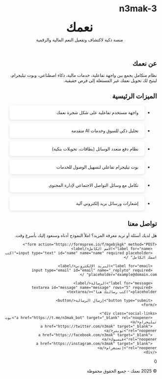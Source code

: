 # n3mak-3<!DOCTYPE html>
<html lang="ar" dir="rtl">
<head>
<meta charset="UTF-8" />
<meta name="viewport" content="width=device-width, initial-scale=1" />
<title>نعمك - منصة النعم الذكية</title>
<style>
  @import url('https://fonts.googleapis.com/css2?family=Cairo&display=swap');

  body {
    margin: 0;
    font-family: 'Cairo', sans-serif;
    background: #f7f9fc;
    color: #222;
    line-height: 1.6;
  }

  header {
    background: #0066cc;
    color: white;
    padding: 20px 15px;
    text-align: center;
  }
  header h1 {
    margin: 0;
    font-weight: 700;
    font-size: 2.5rem;
  }
  header p {
    margin: 8px 0 0;
    font-weight: 400;
  }

  main {
    max-width: 900px;
    margin: 40px auto;
    padding: 0 15px;
  }

  section {
    margin-bottom: 50px;
  }

  h2 {
    color: #0066cc;
    border-bottom: 3px solid #0066cc;
    padding-bottom: 8px;
    margin-bottom: 20px;
  }

  ul {
    list-style-type: none;
    padding: 0;
  }
  ul li {
    background: white;
    margin-bottom: 12px;
    padding: 15px 20px;
    border-radius: 8px;
    box-shadow: 0 2px 8px rgb(0 0 0 / 0.1);
    transition: box-shadow 0.3s ease;
  }
  ul li:hover {
    box-shadow: 0 4px 16px rgb(0 0 0 / 0.2);
  }

  /* نموذج التواصل */
  form {
    background: white;
    padding: 20px;
    border-radius: 8px;
    box-shadow: 0 2px 10px rgb(0 0 0 / 0.1);
    max-width: 500px;
    margin-top: 15px;
  }
  label {
    display: block;
    margin-bottom: 6px;
    font-weight: 600;
  }
  input, textarea {
    width: 100%;
    padding: 10px 12px;
    margin-bottom: 15px;
    border: 1px solid #ccc;
    border-radius: 6px;
    font-family: 'Cairo', sans-serif;
    font-size: 1rem;
    resize: vertical;
  }
  button {
    background: #0066cc;
    color: white;
    border: none;
    padding: 12px 25px;
    border-radius: 30px;
    cursor: pointer;
    font-weight: 600;
    font-size: 1.1rem;
    transition: background 0.3s ease;
  }
  button:hover {
    background: #004a99;
  }

  footer {
    background: #eee;
    text-align: center;
    padding: 15px 10px;
    font-size: 0.9rem;
    color: #555;
  }

  .social-links {
    margin-top: 25px;
    display: flex;
    justify-content: center;
    gap: 15px;
  }
  .social-links a {
    color: #0066cc;
    text-decoration: none;
    font-weight: 700;
    font-size: 1.2rem;
  }
  .social-links a:hover {
    color: #004a99;
  }

  @media (max-width: 600px) {
    header h1 {
      font-size: 1.8rem;
    }
    main {
      margin: 20px 10px;
    }
  }
</style>
</head>
<body>

<header>
  <h1>نعمك</h1>
  <p>منصة ذكية لاكتشاف وتفعيل النعم المالية والرقمية</p>
</header>

<main>
  <section id="about">
    <h2>عن نعمك</h2>
    <p>نظام متكامل يجمع بين واجهة تفاعلية، خدمات مالية، ذكاء اصطناعي، وبوت تيليجرام، ليتيح لك تحويل نعمك غير المستغلة إلى فرص حقيقية.</p>
  </section>

  <section id="features">
    <h2>الميزات الرئيسية</h2>
    <ul>
      <li>واجهة مستخدم تفاعلية على شكل شجرة نعمك</li>
      <li>تحليل ذكي للسوق وخدمات AI متقدمة</li>
      <li>نظام دفع متعدد الوسائل (بطاقات، تحويلات بنكية)</li>
      <li>بوت تيليجرام تفاعلي لتسهيل الوصول للخدمات</li>
      <li>تكامل مع وسائل التواصل الاجتماعي لإدارة المحتوى</li>
      <li>إشعارات ورسائل بريد إلكتروني آلية</li>
    </ul>
  </section>

  <section id="contact">
    <h2>تواصل معنا</h2>
    <p>هل لديك أسئلة أو تريد معرفة المزيد؟ املأ النموذج أدناه وسنعود إليك بأسرع وقت.</p>

    <form action="https://formspree.io/f/mgebjkgk" method="POST">
      <label for="name">الاسم الكامل</label>
      <input type="text" id="name" name="name" required placeholder="اكتب اسمك الكامل" />

      <label for="email">البريد الإلكتروني</label>
      <input type="email" id="email" name="_replyto" required placeholder="example@domain.com" />

      <label for="message">الرسالة</label>
      <textarea id="message" name="message" rows="5" required placeholder="اكتب رسالتك هنا"></textarea>

      <button type="submit">إرسال الرسالة</button>
    </form>

    <div class="social-links">
      <a href="https://t.me/n3mak_bot" target="_blank" rel="noopener">بوت تيليجرام</a>
      <a href="https://twitter.com/n3mak" target="_blank" rel="noopener">تويتر</a>
      <a href="https://facebook.com/n3mak" target="_blank" rel="noopener">فيسبوك</a>
      <a href="https://instagram.com/n3mak" target="_blank" rel="noopener">إنستغرام</a>
    </div>
  </section>0
</main>

<footer>
  <p>© 2025 نعمك - جميع الحقوق محفوظة</p>
</footer>

</body>
</html>